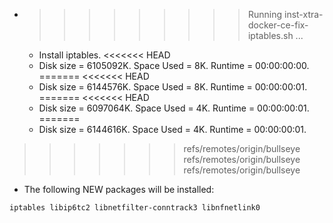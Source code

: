 * >>>>>>>>> Running inst-xtra-docker-ce-fix-iptables.sh ...
  * Install iptables.
<<<<<<< HEAD
  * Disk size = 6105092K. Space Used = 8K. Runtime = 00:00:00:00.
=======
<<<<<<< HEAD
  * Disk size = 6144576K. Space Used = 8K. Runtime = 00:00:00:01.
=======
<<<<<<< HEAD
  * Disk size = 6097064K. Space Used = 4K. Runtime = 00:00:00:01.
=======
  * Disk size = 6144616K. Space Used = 4K. Runtime = 00:00:00:01.
>>>>>>> refs/remotes/origin/bullseye
>>>>>>> refs/remotes/origin/bullseye
>>>>>>> refs/remotes/origin/bullseye
  * The following NEW packages will be installed:
  ```bash
iptables libip6tc2 libnetfilter-conntrack3 libnfnetlink0
  ```
